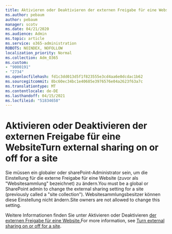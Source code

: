 ```yaml
---
title: Aktivieren oder Deaktivieren der externen Freigabe für eine Website
ms.author: pebaum
author: pebaum
manager: scotv
ms.date: 04/21/2020
ms.audience: Admin
ms.topic: article
ms.service: o365-administration
ROBOTS: NOINDEX, NOFOLLOW
localization_priority: Normal
ms.collection: Adm_O365
ms.custom:
- "9000191"
- "2734"
ms.openlocfilehash: fd1c3dd013d5f1f823555e3cd4aa6e0dcdac1b62
ms.sourcegitcommit: 8bc60ec34bc1e40685e3976576e04a2623f63a7c
ms.translationtype: MT
ms.contentlocale: de-DE
ms.lasthandoff: 04/15/2021
ms.locfileid: "51834658"
---
```

# <a name="turn-external-sharing-on-or-off-for-a-site"></a><span data-ttu-id="06b1d-102">Aktivieren oder Deaktivieren der externen Freigabe für eine Website</span><span class="sxs-lookup"><span data-stu-id="06b1d-102">Turn external sharing on or off for a site</span></span>

<span data-ttu-id="06b1d-103">Sie müssen ein globaler oder sharePoint-Administrator sein, um die Einstellung für die externe Freigabe für eine Website (zuvor als "Websitesammlung" bezeichnet) zu ändern.</span><span class="sxs-lookup"><span data-stu-id="06b1d-103">You must be a global or SharePoint admin to change the external sharing setting for a site (previously called a "site collection").</span></span> <span data-ttu-id="06b1d-104">Websitesammlungsbesitzer können diese Einstellung nicht ändern.</span><span class="sxs-lookup"><span data-stu-id="06b1d-104">Site owners are not allowed to change this setting.</span></span> 

<span data-ttu-id="06b1d-105">Weitere Informationen finden Sie unter Aktivieren oder Deaktivieren [der externen Freigabe für eine Website.](https://docs.microsoft.com/sharepoint/change-external-sharing-site)</span><span class="sxs-lookup"><span data-stu-id="06b1d-105">For more information, see [Turn external sharing on or off for a site](https://docs.microsoft.com/sharepoint/change-external-sharing-site).</span></span>
